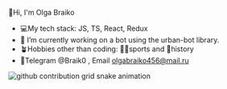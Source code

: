  👋Hi, I'm Olga Braiko
 
- 💻My tech stack: JS, TS, React, Redux
- 🤖 I’m currently working on a bot using the urban-bot library.
- 🪴Hobbies other than coding: 🏋‍♂sports and 🐚history 
- 📩Telegram @Braik0 , Email  olgabraiko456@mail.ru


<picture>
  <source media="(prefers-color-scheme: dark)" srcset="https://raw.githubusercontent.com/olgabraiko/olgabraiko  /output/github-contribution-grid-snake-dark.svg">
  <source media="(prefers-color-scheme: light)" srcset="https://raw.githubusercontent.com/ olgabraiko/ olgabraiko /output/github-contribution-grid-snake.svg">
  <img alt="github contribution grid snake animation" src="https://raw.githubusercontent.com/olgabraiko/ olgabraiko /output/github-contribution-grid-snake.svg">
</picture>
 

  

 
  
